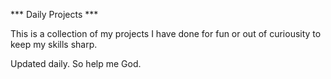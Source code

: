 *** Daily Projects ***

This is a collection of my projects I have done for fun or out of curiousity to keep my skills sharp.

Updated daily. So help me God.